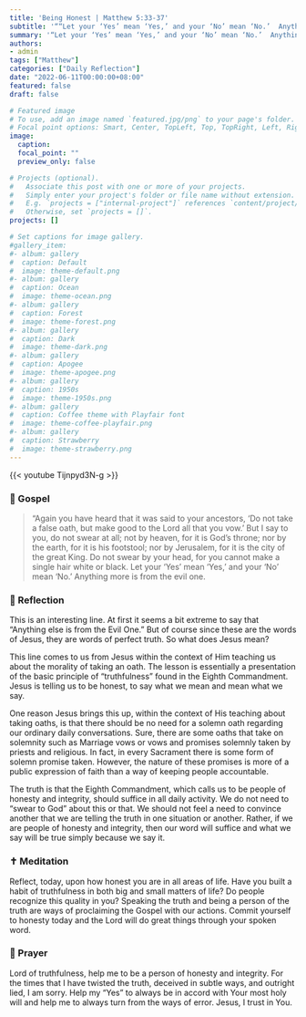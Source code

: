 ```yaml
---
title: 'Being Honest | Matthew 5:33-37'
subtitle: '““Let your ‘Yes’ mean ‘Yes,’ and your ‘No’ mean ‘No.’  Anything more is from the Evil One.”  Matthew 5:37'
summary: '“Let your ‘Yes’ mean ‘Yes,’ and your ‘No’ mean ‘No.’  Anything more is from the Evil One.”  Matthew 5:37'
authors:
- admin
tags: ["Matthew"]
categories: ["Daily Reflection"]
date: "2022-06-11T00:00:00+08:00"
featured: false
draft: false

# Featured image
# To use, add an image named `featured.jpg/png` to your page's folder.
# Focal point options: Smart, Center, TopLeft, Top, TopRight, Left, Right, BottomLeft, Bottom, BottomRight
image:
  caption:
  focal_point: ""
  preview_only: false

# Projects (optional).
#   Associate this post with one or more of your projects.
#   Simply enter your project's folder or file name without extension.
#   E.g. `projects = ["internal-project"]` references `content/project/deep-learning/index.md`.
#   Otherwise, set `projects = []`.
projects: []

# Set captions for image gallery.
#gallery_item:
#- album: gallery
#  caption: Default
#  image: theme-default.png
#- album: gallery
#  caption: Ocean
#  image: theme-ocean.png
#- album: gallery
#  caption: Forest
#  image: theme-forest.png
#- album: gallery
#  caption: Dark
#  image: theme-dark.png
#- album: gallery
#  caption: Apogee
#  image: theme-apogee.png
#- album: gallery
#  caption: 1950s
#  image: theme-1950s.png
#- album: gallery
#  caption: Coffee theme with Playfair font
#  image: theme-coffee-playfair.png
#- album: gallery
#  caption: Strawberry
#  image: theme-strawberry.png
---
```


{{< youtube Tijnpyd3N-g >}}

### :love_letter: Gospel
> “Again you have heard that it was said to your ancestors, ‘Do not take a false oath, but make good to the Lord all that you vow.’ But I say to you, do not swear at all; not by heaven, for it is God’s throne; nor by the earth, for it is his footstool; nor by Jerusalem, for it is the city of the great King. Do not swear by your head, for you cannot make a single hair white or black. Let your ‘Yes’ mean ‘Yes,’ and your ‘No’ mean ‘No.’ Anything more is from the evil one.

### :speech_balloon: Reflection
This is an interesting line.  At first it seems a bit extreme to say that “Anything else is from the Evil One.”  But of course since these are the words of Jesus, they are words of perfect truth.  So what does Jesus mean?

This line comes to us from Jesus within the context of Him teaching us about the morality of taking an oath.  The lesson is essentially a presentation of the basic principle of “truthfulness” found in the Eighth Commandment.  Jesus is telling us to be honest, to say what we mean and mean what we say.

One reason Jesus brings this up, within the context of His teaching about taking oaths, is that there should be no need for a solemn oath regarding our ordinary daily conversations.  Sure, there are some oaths that take on solemnity such as Marriage vows or vows and promises solemnly taken by priests and religious.  In fact, in every Sacrament there is some form of solemn promise taken.  However, the nature of these promises is more of a public expression of faith than a way of keeping people accountable.

The truth is that the Eighth Commandment, which calls us to be people of honesty and integrity, should suffice in all daily activity.  We do not need to “swear to God” about this or that.  We should not feel a need to convince another that we are telling the truth in one situation or another.  Rather, if we are people of honesty and integrity, then our word will suffice and what we say will be true simply because we say it.

### :latin_cross: Meditation
Reflect, today, upon how honest you are in all areas of life.  Have you built a habit of truthfulness in both big and small matters of life?  Do people recognize this quality in you?  Speaking the truth and being a person of the truth are ways of proclaiming the Gospel with our actions.  Commit yourself to honesty today and the Lord will do great things through your spoken word.

### :pray: Prayer
Lord of truthfulness, help me to be a person of honesty and integrity.  For the times that I have twisted the truth, deceived in subtle ways, and outright lied, I am sorry.  Help my “Yes” to always be in accord with Your most holy will and help me to always turn from the ways of error.  Jesus, I trust in You.
